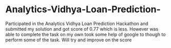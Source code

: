 # Analytics-Vidhya-Loan-Prediction-
Participated in the Analytics Vidhya Loan Prediction Hackathon and submitted my solution and got score of 0.77 which is less. However was able to complete the task on my own took some help of google to though to perform some of the task. Will try and improve on the score
